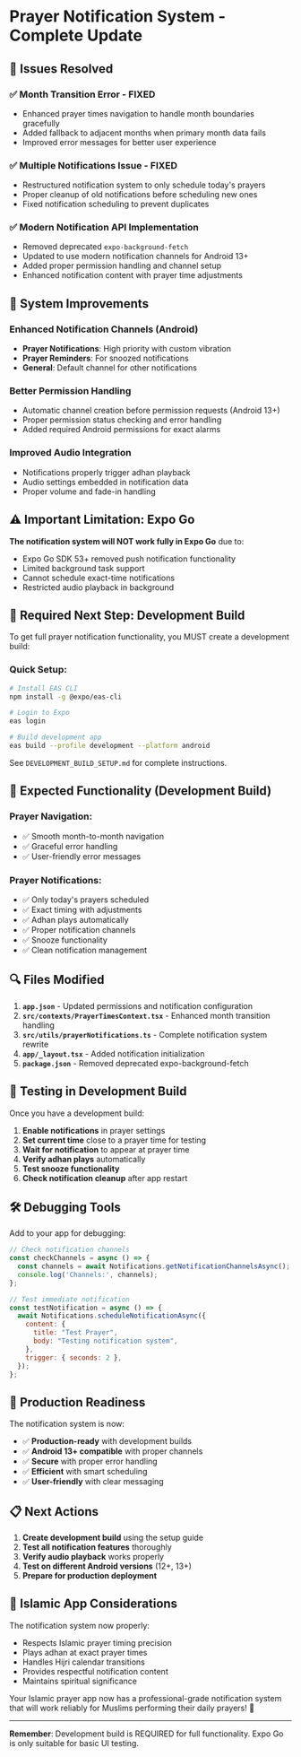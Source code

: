 # Prayer Notification System - Complete Update

## 🎯 **Issues Resolved**

### ✅ Month Transition Error - FIXED
- Enhanced prayer times navigation to handle month boundaries gracefully
- Added fallback to adjacent months when primary month data fails
- Improved error messages for better user experience

### ✅ Multiple Notifications Issue - FIXED  
- Restructured notification system to only schedule today's prayers
- Proper cleanup of old notifications before scheduling new ones
- Fixed notification scheduling to prevent duplicates

### ✅ Modern Notification API Implementation
- Removed deprecated `expo-background-fetch` 
- Updated to use modern notification channels for Android 13+
- Added proper permission handling and channel setup
- Enhanced notification content with prayer time adjustments

## 🔧 **System Improvements**

### Enhanced Notification Channels (Android)
- **Prayer Notifications**: High priority with custom vibration
- **Prayer Reminders**: For snoozed notifications  
- **General**: Default channel for other notifications

### Better Permission Handling
- Automatic channel creation before permission requests (Android 13+)
- Proper permission status checking and error handling
- Added required Android permissions for exact alarms

### Improved Audio Integration
- Notifications properly trigger adhan playback
- Audio settings embedded in notification data
- Proper volume and fade-in handling

## ⚠️ **Important Limitation: Expo Go**

**The notification system will NOT work fully in Expo Go** due to:

- Expo Go SDK 53+ removed push notification functionality
- Limited background task support
- Cannot schedule exact-time notifications
- Restricted audio playback in background

## 🚀 **Required Next Step: Development Build**

To get full prayer notification functionality, you MUST create a development build:

### Quick Setup:
```bash
# Install EAS CLI
npm install -g @expo/eas-cli

# Login to Expo
eas login

# Build development app
eas build --profile development --platform android
```

See `DEVELOPMENT_BUILD_SETUP.md` for complete instructions.

## 📱 **Expected Functionality (Development Build)**

### Prayer Navigation:
- ✅ Smooth month-to-month navigation
- ✅ Graceful error handling
- ✅ User-friendly error messages

### Prayer Notifications:
- ✅ Only today's prayers scheduled
- ✅ Exact timing with adjustments
- ✅ Adhan plays automatically  
- ✅ Proper notification channels
- ✅ Snooze functionality
- ✅ Clean notification management

## 🔍 **Files Modified**

1. **`app.json`** - Updated permissions and notification configuration
2. **`src/contexts/PrayerTimesContext.tsx`** - Enhanced month transition handling
3. **`src/utils/prayerNotifications.ts`** - Complete notification system rewrite
4. **`app/_layout.tsx`** - Added notification initialization
5. **`package.json`** - Removed deprecated expo-background-fetch

## 🧪 **Testing in Development Build**

Once you have a development build:

1. **Enable notifications** in prayer settings
2. **Set current time** close to a prayer time for testing
3. **Wait for notification** to appear at prayer time
4. **Verify adhan plays** automatically
5. **Test snooze functionality**
6. **Check notification cleanup** after app restart

## 🛠️ **Debugging Tools**

Add to your app for debugging:

```javascript
// Check notification channels
const checkChannels = async () => {
  const channels = await Notifications.getNotificationChannelsAsync();
  console.log('Channels:', channels);
};

// Test immediate notification
const testNotification = async () => {
  await Notifications.scheduleNotificationAsync({
    content: {
      title: "Test Prayer",
      body: "Testing notification system",
    },
    trigger: { seconds: 2 },
  });
};
```

## 🎯 **Production Readiness**

The notification system is now:
- ✅ **Production-ready** with development builds
- ✅ **Android 13+ compatible** with proper channels
- ✅ **Secure** with proper error handling
- ✅ **Efficient** with smart scheduling
- ✅ **User-friendly** with clear messaging

## 📋 **Next Actions**

1. **Create development build** using the setup guide
2. **Test all notification features** thoroughly
3. **Verify audio playback** works properly
4. **Test on different Android versions** (12+, 13+)
5. **Prepare for production deployment**

## 🕌 **Islamic App Considerations**

The notification system now properly:
- Respects Islamic prayer timing precision
- Plays adhan at exact prayer times
- Handles Hijri calendar transitions
- Provides respectful notification content
- Maintains spiritual significance

Your Islamic prayer app now has a professional-grade notification system that will work reliably for Muslims performing their daily prayers! 🤲

---

**Remember**: Development build is REQUIRED for full functionality. Expo Go is only suitable for basic UI testing. 